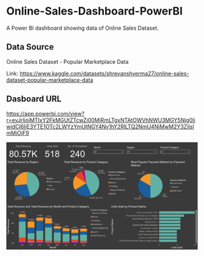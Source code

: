 # Online-Sales-Dashboard-PowerBI

A Power BI dashboard showing data of Online Sales Dataset.

## Data Source
Online Sales Dataset - Popular Marketplace Data

Link: https://www.kaggle.com/datasets/shreyanshverma27/online-sales-dataset-popular-marketplace-data

## Dasboard URL

https://app.powerbi.com/view?r=eyJrIjoiMTIxY2FkMGUtZTcwZi00MjRmLTgxNTAtOWVhNWU3MGY5Njg0IiwidCI6IjE3YTE1OTc2LWYzYmUtNGY4Ny1hY2RlLTQ2NmU4NjMwM2Y3ZiIsImMiOjF9

![alt text](https://github.com/hcheung-dev/Online-Sales-Dashboard-PowerBI/blob/main/Online_sales_dashboard.png)
